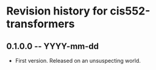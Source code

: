 # Revision history for cis552-transformers

## 0.1.0.0 -- YYYY-mm-dd

* First version. Released on an unsuspecting world.
